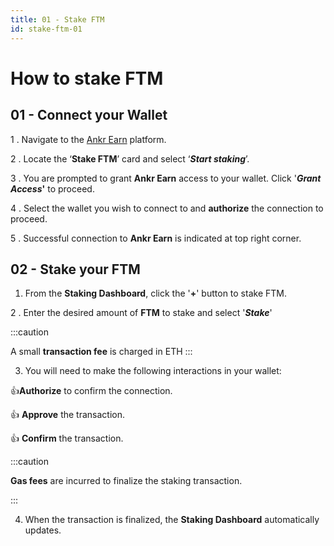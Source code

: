 ```yaml
---
title: 01 - Stake FTM
id: stake-ftm-01
---
```


# How to stake FTM

## 01 - Connect your Wallet

1 . Navigate to the [Ankr Earn](https://stakefi.ankr.com/liquid-staking/launchpad) platform. 
 
2 . Locate the ‘**Stake FTM**’ card and select ‘_**Start staking**_’.

3 . You are prompted to grant **Ankr Earn** access to your wallet. Click '_**Grant Access**_**'** to proceed.

4 . Select the wallet you wish to connect to and **authorize** the connection to proceed.

5 . Successful connection to **Ankr Earn** is indicated at top right corner.

## 02 - Stake your FTM

1. From the **Staking Dashboard**, click the '**+**' button to stake FTM.

2 . Enter the desired amount of **FTM** to stake and select '_**Stake**_'

:::caution

A small **transaction fee** is charged in ETH
:::

3. You will need to make the following interactions in your wallet:

:thumbsup:**Authorize** to confirm the connection.

:thumbsup: **Approve** the transaction.

:thumbsup: **Confirm** the transaction.

:::caution

**Gas fees** are incurred to finalize the staking transaction.

:::

4. When the transaction is finalized, the **Staking Dashboard** automatically updates.


